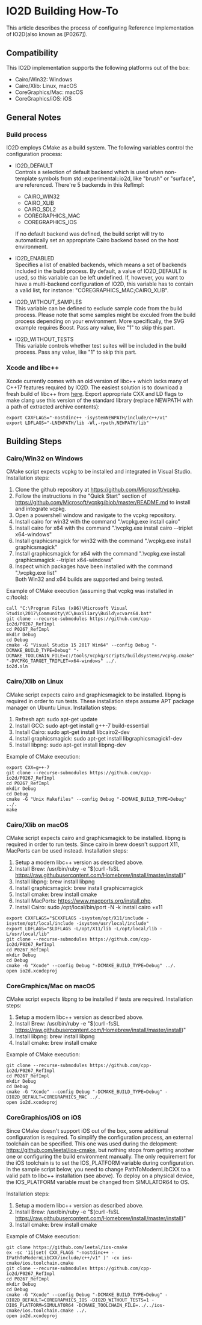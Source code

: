 # IO2D Building How-To

This article describes the process of configuring Reference Implementation of IO2D(also known as [P0267]).

## Compatibility

This IO2D implementation supports the following platforms out of the box:
* Cairo/Win32: Windows
* Cairo/Xlib: Linux, macOS
* CoreGraphics/Mac: macOS
* CoreGraphics/iOS: iOS

## General Notes

### Build process
IO2D employs CMake as a build system. The following variables control the configuration process:
* IO2D_DEFAULT  
Controls a selection of default backend which is used when non-template symbols from std::experimental::io2d, like "brush" or "surface", are referenced.
There're 5 backends in this RefImpl:
  * CAIRO_WIN32
  * CAIRO_XLIB
  * CAIRO_SDL2
  * COREGRAPHICS_MAC
  * COREGRAPHICS_IOS  

  If no default backend was defined, the build script will try to automatically set an appropriate Cairo backend based on the host environment.  
  
* IO2D_ENABLED  
Specifies a list of enabled backends, which means a set of backends included in the build process.
By default, a value of IO2D_DEFAULT is used, so this variable can be left undefined.
If, however, you want to have a multi-backend configuration of IO2D, this variable has to contain a valid list, for instance: "COREGRAPHICS_MAC;CAIRO_XLIB". 
* IO2D_WITHOUT_SAMPLES  
This variable can be defined to exclude sample code from the build process.
Please note that some samples might be exculed from the build process depending on your environment.
More specifically, the SVG example requires Boost.
Pass any value, like "1" to skip this part. 
* IO2D_WITHOUT_TESTS  
This variable controls whether test suites will be included in the build process.
Pass any value, like "1" to skip this part.

### Xcode and libc++
Xcode currently comes with an old version of libc++ which lacks many of C++17 features required by IO2D.
The easiest solution is to download a fresh build of libc++ from [here](http://releases.llvm.org/6.0.0/clang+llvm-6.0.0-x86_64-apple-darwin.tar.xz).
Export appropriate CXX and LD flags to make clang use this version of the standard library (replace NEWPATH with a path of extracted archive contents):
```
export CXXFLAGS="-nostdinc++ -isystemNEWPATH/include/c++/v1"
export LDFLAGS="-LNEWPATH/lib -Wl,-rpath,NEWPATH/lib"
```
## Building Steps

### Cairo/Win32 on Windows
CMake script expects vcpkg to be installed and integrated in Visual Studio.
Installation steps:
1. Clone the github repository at https://github.com/Microsoft/vcpkg.
2. Follow the instructions in the "Quick Start" section of https://github.com/Microsoft/vcpkg/blob/master/README.md to install and integrate vcpkg.
3. Open a powershell window and navigate to the vcpkg repository.
4. Install cairo for win32 with the command ".\vcpkg.exe install cairo"
5. Install cairo for x64 with the command ".\vcpkg.exe install cairo --triplet x64-windows"
6. Install graphicsmagick for win32 with the command ".\vcpkg.exe install graphicsmagick"
7. Install graphicsmagick for x64 with the command ".\vcpkg.exe install graphicsmagick --triplet x64-windows"
8. Inspect which packages have been installed with the command ".\vcpkg.exe list"   
Both Win32 and x64 builds are supported and being tested.

Example of CMake execution (assuming that vcpkg was installed in c:/tools):
```
call "C:\Program Files (x86)\Microsoft Visual Studio\2017\Community\VC\Auxiliary\Build\vcvars64.bat"
git clone --recurse-submodules https://github.com/cpp-io2d/P0267_RefImpl
cd P0267_RefImpl
mkdir Debug
cd Debug
cmake -G "Visual Studio 15 2017 Win64" --config Debug "-DCMAKE_BUILD_TYPE=Debug" "-DCMAKE_TOOLCHAIN_FILE=c:/tools/vcpkg/scripts/buildsystems/vcpkg.cmake" "-DVCPKG_TARGET_TRIPLET=x64-windows" ../.
io2d.sln
```

### Cairo/Xlib on Linux
CMake script expects cairo and graphicsmagick to be installed. libpng is required in order to run tests.
These installation steps assume APT package manager on Ubuntu Linux.
Installation steps:
1. Refresh apt: sudo apt-get update
2. Install GCC: sudo apt-get install g++-7 build-essential
3. Install Cairo: sudo apt-get install libcairo2-dev
4. Install graphicsmagick: sudo apt-get install libgraphicsmagick1-dev
5. Install libpng: sudo apt-get install libpng-dev

Example of CMake execution:
```
export CXX=g++-7
git clone --recurse-submodules https://github.com/cpp-io2d/P0267_RefImpl
cd P0267_RefImpl
mkdir Debug
cd Debug
cmake -G "Unix Makefiles" --config Debug "-DCMAKE_BUILD_TYPE=Debug" ../.
make
```

### Cairo/Xlib on macOS
CMake script expects cairo and graphicsmagick to be installed. libpng is required in order to run tests.
Since cairo in brew doesn't support X11, MacPorts can be used instead.
Installation steps:
1. Setup a modern libc++ version as described above.
2. Install Brew: /usr/bin/ruby -e "$(curl -fsSL https://raw.githubusercontent.com/Homebrew/install/master/install)"
3. Install libpng: brew install libpng
4. Install graphicsmagick: brew install graphicsmagick
5. Install cmake: brew install cmake
6. Install MacPorts: https://www.macports.org/install.php.
7. Install Cairo: sudo /opt/local/bin/port -N -k install cairo +x11

```
export CXXFLAGS="$CXXFLAGS -isystem/opt/X11/include -isystem/opt/local/include -isystem/usr/local/include"
export LDFLAGS="$LDFLAGS -L/opt/X11/lib -L/opt/local/lib -L/usr/local/lib"
git clone --recurse-submodules https://github.com/cpp-io2d/P0267_RefImpl
cd P0267_RefImpl
mkdir Debug
cd Debug
cmake -G "Xcode" --config Debug "-DCMAKE_BUILD_TYPE=Debug" ../.
open io2d.xcodeproj
```

### CoreGraphics/Mac on macOS
CMake script expects libpng to be installed if tests are required.
Installation steps:
1. Setup a modern libc++ version as described above.
2. Install Brew: /usr/bin/ruby -e "$(curl -fsSL https://raw.githubusercontent.com/Homebrew/install/master/install)"
3. Install libpng: brew install libpng
4. Install cmake: brew install cmake

Example of CMake execution:
```
git clone --recurse-submodules https://github.com/cpp-io2d/P0267_RefImpl
cd P0267_RefImpl
mkdir Debug
cd Debug
cmake -G "Xcode" --config Debug "-DCMAKE_BUILD_TYPE=Debug" -DIO2D_DEFAULT=COREGRAPHICS_MAC ../.
open io2d.xcodeproj
```

### CoreGraphics/iOS on iOS
Since CMake doesn't support iOS out of the box, some additional configuration is required. To simplify the configuration process, an external toolchain can be specified. This one was used during the delopment: https://github.com/leetal/ios-cmake, but nothing stops from getting another one or configuring the build environment manually. The only requirement for the iOS toolchain is to set the IOS_PLATFORM variable during configuration. In the sample script below, you need to change PathToModernLibCXX to a valid path to libc++ installation (see above). To deploy on a physical device, the IOS_PLATFORM variable must be changed from SIMULATOR64 to OS.

Installation steps:
1. Setup a modern libc++ version as described above.
2. Install Brew: /usr/bin/ruby -e "$(curl -fsSL https://raw.githubusercontent.com/Homebrew/install/master/install)"
3. Install cmake: brew install cmake

Example of CMake execution:
```
git clone https://github.com/leetal/ios-cmake
ex -sc '1i|set( CXX_FLAGS "-nostdinc++ -IPathToModernLibCXX/include/c++/v1" )' -cx ios-cmake/ios.toolchain.cmake
git clone --recurse-submodules https://github.com/cpp-io2d/P0267_RefImpl
cd P0267_RefImpl
mkdir Debug
cd Debug
cmake -G "Xcode" --config Debug "-DCMAKE_BUILD_TYPE=Debug" -DIO2D_DEFAULT=COREGRAPHICS_IOS -DIO2D_WITHOUT_TESTS=1 -DIOS_PLATFORM=SIMULATOR64 -DCMAKE_TOOLCHAIN_FILE=../../ios-cmake/ios.toolchain.cmake ../.
open io2d.xcodeproj
```
